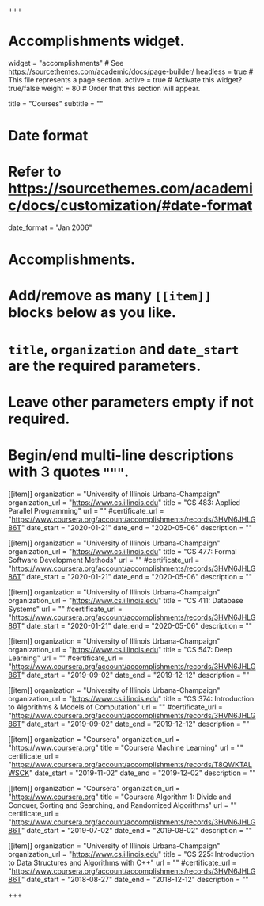 +++
# Accomplishments widget.
widget = "accomplishments"  # See https://sourcethemes.com/academic/docs/page-builder/
headless = true  # This file represents a page section.
active = true  # Activate this widget? true/false
weight = 80  # Order that this section will appear.

title = "Courses"
subtitle = ""

# Date format
#   Refer to https://sourcethemes.com/academic/docs/customization/#date-format
date_format = "Jan 2006"

# Accomplishments.
#   Add/remove as many `[[item]]` blocks below as you like.
#   `title`, `organization` and `date_start` are the required parameters.
#   Leave other parameters empty if not required.
#   Begin/end multi-line descriptions with 3 quotes `"""`.

[[item]]
  organization = "University of Illinois Urbana-Champaign"
  organization_url = "https://www.cs.illinois.edu"
  title = "CS 483: Applied Parallel Programming"
  url = ""
  #certificate_url = "https://www.coursera.org/account/accomplishments/records/3HVN6JHLG86T"
  date_start = "2020-01-21"
  date_end = "2020-05-06"
  description = ""
  
[[item]]
  organization = "University of Illinois Urbana-Champaign"
  organization_url = "https://www.cs.illinois.edu"
  title = "CS 477: Formal Software Development Methods"
  url = ""
  #certificate_url = "https://www.coursera.org/account/accomplishments/records/3HVN6JHLG86T"
  date_start = "2020-01-21"
  date_end = "2020-05-06"
  description = ""
  
[[item]]
  organization = "University of Illinois Urbana-Champaign"
  organization_url = "https://www.cs.illinois.edu"
  title = "CS 411: Database Systems"
  url = ""
  #certificate_url = "https://www.coursera.org/account/accomplishments/records/3HVN6JHLG86T"
  date_start = "2020-01-21"
  date_end = "2020-05-06"
  description = ""


[[item]]
  organization = "University of Illinois Urbana-Champaign"
  organization_url = "https://www.cs.illinois.edu"
  title = "CS 547: Deep Learning"
  url = ""
  #certificate_url = "https://www.coursera.org/account/accomplishments/records/3HVN6JHLG86T"
  date_start = "2019-09-02"
  date_end = "2019-12-12"
  description = ""
  
[[item]]
  organization = "University of Illinois Urbana-Champaign"
  organization_url = "https://www.cs.illinois.edu"
  title = "CS 374: Introduction to Algorithms & Models of Computation"
  url = ""
  #certificate_url = "https://www.coursera.org/account/accomplishments/records/3HVN6JHLG86T"
  date_start = "2019-09-02"
  date_end = "2019-12-12"
  description = ""
  
[[item]]
  organization = "Coursera"
  organization_url = "https://www.coursera.org"
  title = "Coursera Machine Learning"
  url = ""
  certificate_url = "https://www.coursera.org/account/accomplishments/records/T8QWKTALWSCK"
  date_start = "2019-11-02"
  date_end = "2019-12-02"
  description = ""

[[item]]
  organization = "Coursera"
  organization_url = "https://www.coursera.org"
  title = "Coursera Algorithm 1: Divide and Conquer, Sorting and Searching, and Randomized Algorithms"
  url = ""
  certificate_url = "https://www.coursera.org/account/accomplishments/records/3HVN6JHLG86T"
  date_start = "2019-07-02"
  date_end = "2019-08-02"
  description = ""

[[item]]
  organization = "University of Illinois Urbana-Champaign"
  organization_url = "https://www.cs.illinois.edu"
  title = "CS 225: Introduction to Data Structures and Algorithms with C++"
  url = ""
  #certificate_url = "https://www.coursera.org/account/accomplishments/records/3HVN6JHLG86T"
  date_start = "2018-08-27"
  date_end = "2018-12-12"
  description = ""

  
+++

